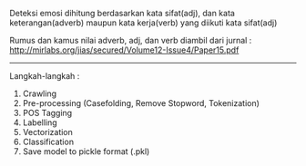 Deteksi emosi dihitung berdasarkan kata sifat(adj), dan kata keterangan(adverb) maupun kata kerja(verb) yang diikuti kata sifat(adj)

Rumus dan kamus nilai adverb, adj, dan verb diambil dari jurnal : http://mirlabs.org/jias/secured/Volume12-Issue4/Paper15.pdf

--------
Langkah-langkah :
1. Crawling 
2. Pre-processing (Casefolding, Remove Stopword, Tokenization)
3. POS Tagging
4. Labelling
5. Vectorization
6. Classification
7. Save model to pickle format (.pkl)
